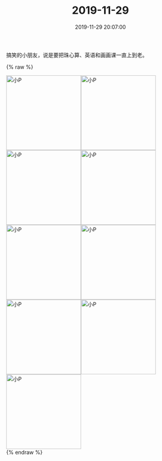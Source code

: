 ﻿---
title: "2019-11-29"
date: 2019-11-29 20:07:00
tags: 文字
categories: 妈妈
---
搞笑的小朋友，说是要把珠心算、英语和画画课一直上到老。

{% raw %}
<div style="width:500 px">
<div style="float:left; width:100 px"><img src="/images/WeChat Image_20200212101440.jpg" width="200" alt="小P"></div>
<div style="float:left; width:100 px"><img src="/images/WeChat Image_20200212101449.jpg" width="200" alt="小P"></div>
<div style="float:left; width:100 px"><img src="/images/WeChat Image_20200212101458.jpg" width="200" alt="小P"></div>
<div style="float:left; width:100 px"><img src="/images/WeChat Image_20200212101508.jpg" width="200" alt="小P"></div>
<div style="float:left; width:100 px"><img src="/images/WeChat Image_20200212101518.jpg" width="200" alt="小P"></div>
<div style="float:left; width:100 px"><img src="/images/WeChat Image_20200212101528.jpg" width="200" alt="小P"></div>
<div style="float:left; width:100 px"><img src="/images/WeChat Image_20200212101538.jpg" width="200" alt="小P"></div>
<div style="float:left; width:100 px"><img src="/images/WeChat Image_20200212101547.jpg" width="200" alt="小P"></div>
<div style="float:left; width:100 px"><img src="/images/WeChat Image_20200212101557.jpg" width="200" alt="小P"></div>
<div style="clear:both"></div>
</div>
{% endraw %}